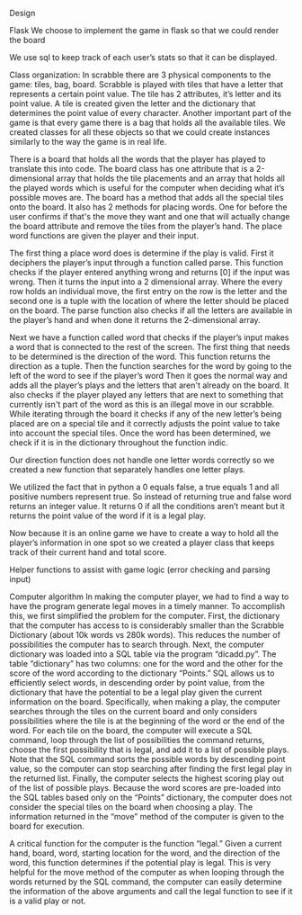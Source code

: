 Design 

Flask 
We choose to implement the game in flask so that we could render the board 

We use sql to keep track of each user’s stats so that it can be displayed.  

Class organization:
In scrabble there are 3 physical components to the game: tiles, bag, board. 
Scrabble is played with tiles that have a letter that represents a certain point value. The tile has 2 attributes, it’s letter and its point value. A tile is created given the letter and the dictionary that determines the point value of every character. Another important part of the game is that every game there is a bag that holds all the available tiles. We created classes for all these objects so that we could create instances similarly to the way the game is in real life. 

There is a board that holds all the words that the player has played to translate this into code. The board class has one attribute that is a 2-dimensional array that holds the tile placements and an array that holds all the played words which is useful for the computer when deciding what it’s possible moves are. The board has a method that adds all the special tiles onto the board. It also has 2 methods for placing words. One for before the user confirms if that's the move they want and one that will actually change the board attribute and remove the tiles from the player’s hand. The place word functions are given the player and their input. 

The first thing a place word does is determine if the play is valid. First it deciphers the player’s input through a function called parse. This function checks if the player entered anything wrong and returns [0] if the input was wrong. Then it turns the input into a 2 dimensional array. Where the every row holds an individual move, the first entry on the row is the letter and the second one is a tuple with the location of where the letter should be placed on the board. The parse function also checks if all the letters are available in the player’s hand and when done it returns the 2-dimensional array. 

Next we have a function called word that checks if the player’s input makes a word that is connected to the rest of the screen. The first thing that needs to be determined is the direction of the word. This function returns the direction as a tuple. Then the function searches for the word by going to the left of the word to see if the player’s word 
Then it goes the normal way and adds all the player’s plays and the letters that aren't already on the board. 
It also checks if the player played any letters that are next to something that currently isn't part of the word as this is an illegal move in our scrabble.  
While iterating through the board it checks if any of the new letter’s being placed are on a special tile and it correctly adjusts the point value to take into account the special tiles. Once the word has been determined, we check if it is in the dictionary throughout the function indic. 

Our direction function does not handle one letter words correctly so we created a new function that separately handles one letter plays. 

We utilized the fact that in python a 0 equals false, a true equals 1 and all positive numbers represent true. So instead of returning true and false word returns an integer value. It returns 0 if all the conditions aren’t meant but it returns the point value of the word if it is a legal play. 

Now because it is an online game we have to create a way to hold all the player’s information in one spot so we created a player class that keeps track of their current hand and total score.



Helper functions to assist with game logic (error checking and parsing input)

Computer algorithm
In making the computer player, we had to find a way to have the program generate legal moves in a timely manner. To accomplish this, we first simplified the problem for the computer. First, the dictionary that the computer has access to is considerably smaller than the Scrabble Dictionary (about 10k words vs 280k words). This reduces the number of possibilities the computer has to search through. Next, the computer dictionary was loaded into a SQL table via the program “dicadd.py”. The table “dictionary” has two columns: one for the word and the other for the score of the word according to the dictionary “Points.” SQL allows us to efficiently select words, in descending order by point value, from the dictionary that have the potential to be a legal play given the current information on the board. Specifically, when making a play, the computer searches through the tiles on the current board and only considers possibilities where the tile is at the beginning of the word or the end of the word. For each tile on the board, the computer will execute a SQL command, loop through the list of possibilities the command returns, choose the first possibility that is legal, and add it to a list of possible plays. Note that the SQL command sorts the possible words by descending point value, so the computer can stop searching after finding the first legal play in the returned list. Finally, the computer selects the highest scoring play out of the list of possible plays. Because the word scores are pre-loaded into the SQL tables based only on the “Points” dictionary, the computer does not consider the special tiles on the board when choosing a play. The information returned in the “move” method of the computer is given to the board for execution.

A critical function for the computer is the function “legal.” Given a current hand, board, word, starting location for the word, and the direction of the word, this function determines if the potential play is legal. This is very helpful for the move method of the computer as when looping through the words returned by the SQL command, the computer can easily determine the information of the above arguments and call the legal function to see if it is a valid play or not.

